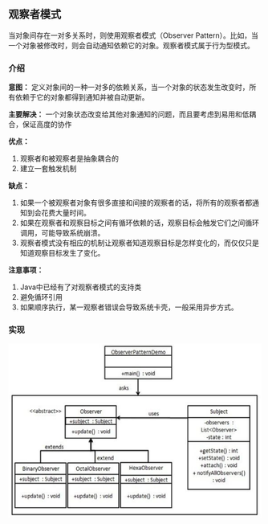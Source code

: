 ## 观察者模式

当对象间存在一对多关系时，则使用观察者模式（Observer Pattern）。比如，当一个对象被修改时，则会自动通知依赖它的对象。观察者模式属于行为型模式。

### 介绍

**意图：** 定义对象间的一种一对多的依赖关系，当一个对象的状态发生改变时，所有依赖于它的对象都得到通知并被自动更新。

**主要解决：** 一个对象状态改变给其他对象通知的问题，而且要考虑到易用和低耦合，保证高度的协作

**优点：** 
1. 观察者和被观察者是抽象耦合的
2. 建立一套触发机制

**缺点：** 
1. 如果一个被观察者对象有很多直接和间接的观察者的话，将所有的观察者都通知到会花费大量时间。
2. 如果在观察者和观察目标之间有循环依赖的话，观察目标会触发它们之间循环调用，可能导致系统崩溃。
3. 观察者模式没有相应的机制让观察者知道观察目标是怎样变化的，而仅仅只是知道观察目标发生了变化。

**注意事项：** 
1. Java中已经有了对观察者模式的支持类
2. 避免循环引用
3. 如果顺序执行，某一观察者错误会导致系统卡壳，一般采用异步方式。

### 实现

![观察者模式实现](src/main/resources/image/observer.png)
